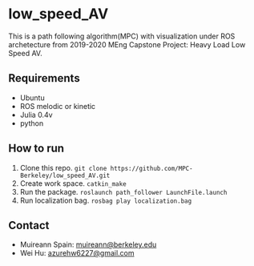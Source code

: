 # low_speed_AV
This is a path following algorithm(MPC) with visualization under ROS archetecture from 2019-2020 MEng Capstone Project: Heavy Load Low Speed AV.

## Requirements
- Ubuntu
- ROS melodic or kinetic
- Julia 0.4v
- python

## How to run
1. Clone this repo.
`git clone https://github.com/MPC-Berkeley/low_speed_AV.git`
2. Create work space.
`catkin_make`
3. Run the package.
`roslaunch path_follower LaunchFile.launch`
4. Run localization bag.
`rosbag play localization.bag`

## Contact
- Muireann Spain: muireann@berkeley.edu
- Wei Hu:            azurehw6227@gmail.com
